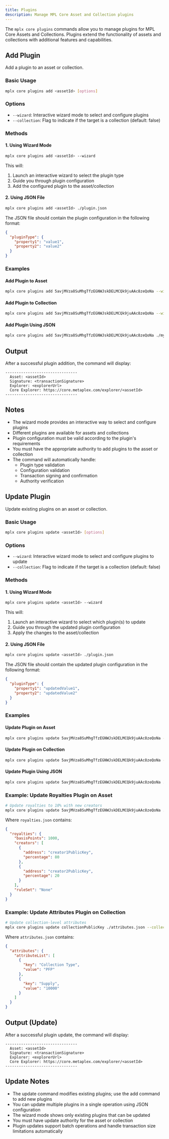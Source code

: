 ```yaml
---
title: Plugins
description: Manage MPL Core Asset and Collection plugins
---
```


The `mplx core plugins` commands allow you to manage plugins for MPL Core Assets and Collections. Plugins extend the functionality of assets and collections with additional features and capabilities.

## Add Plugin

Add a plugin to an asset or collection.

### Basic Usage

```bash
mplx core plugins add <assetId> [options]
```

### Options
- `--wizard`: Interactive wizard mode to select and configure plugins
- `--collection`: Flag to indicate if the target is a collection (default: false)

### Methods

#### 1. Using Wizard Mode
```bash
mplx core plugins add <assetId> --wizard
```
This will:
1. Launch an interactive wizard to select the plugin type
2. Guide you through plugin configuration
3. Add the configured plugin to the asset/collection

#### 2. Using JSON File
```bash
mplx core plugins add <assetId> ./plugin.json
```
The JSON file should contain the plugin configuration in the following format:
```json
{
  "pluginType": {
    "property1": "value1",
    "property2": "value2"
  }
}
```

### Examples

#### Add Plugin to Asset
```bash
mplx core plugins add 5avjMVza8SuMhgTfzEGNWJskDELMCQk9juAAc8zeQoNa --wizard
```

#### Add Plugin to Collection
```bash
mplx core plugins add 5avjMVza8SuMhgTfzEGNWJskDELMCQk9juAAc8zeQoNa --wizard --collection
```

#### Add Plugin Using JSON
```bash
mplx core plugins add 5avjMVza8SuMhgTfzEGNWJskDELMCQk9juAAc8zeQoNa ./my-plugin.json
```

## Output

After a successful plugin addition, the command will display:
```
--------------------------------
  Asset: <assetId>
  Signature: <transactionSignature>
  Explorer: <explorerUrl>
  Core Explorer: https://core.metaplex.com/explorer/<assetId>
--------------------------------
```

## Notes

- The wizard mode provides an interactive way to select and configure plugins
- Different plugins are available for assets and collections
- Plugin configuration must be valid according to the plugin's requirements
- You must have the appropriate authority to add plugins to the asset or collection
- The command will automatically handle:
  - Plugin type validation
  - Configuration validation
  - Transaction signing and confirmation
  - Authority verification

## Update Plugin

Update existing plugins on an asset or collection.

### Basic Usage

```bash
mplx core plugins update <assetId> [options]
```

### Options
- `--wizard`: Interactive wizard mode to select and configure plugins to update
- `--collection`: Flag to indicate if the target is a collection (default: false)

### Methods

#### 1. Using Wizard Mode
```bash
mplx core plugins update <assetId> --wizard
```
This will:
1. Launch an interactive wizard to select which plugin(s) to update
2. Guide you through the updated plugin configuration
3. Apply the changes to the asset/collection

#### 2. Using JSON File
```bash
mplx core plugins update <assetId> ./plugin.json
```
The JSON file should contain the updated plugin configuration in the following format:
```json
{
  "pluginType": {
    "property1": "updatedValue1",
    "property2": "updatedValue2"
  }
}
```

### Examples

#### Update Plugin on Asset
```bash
mplx core plugins update 5avjMVza8SuMhgTfzEGNWJskDELMCQk9juAAc8zeQoNa --wizard
```

#### Update Plugin on Collection
```bash
mplx core plugins update 5avjMVza8SuMhgTfzEGNWJskDELMCQk9juAAc8zeQoNa --wizard --collection
```

#### Update Plugin Using JSON
```bash
mplx core plugins update 5avjMVza8SuMhgTfzEGNWJskDELMCQk9juAAc8zeQoNa ./updated-plugin.json
```

### Example: Update Royalties Plugin on Asset
```bash
# Update royalties to 10% with new creators
mplx core plugins update 5avjMVza8SuMhgTfzEGNWJskDELMCQk9juAAc8zeQoNa ./royalties.json
```

Where `royalties.json` contains:
```json
{
  "royalties": {
    "basisPoints": 1000,
    "creators": [
      {
        "address": "creator1PublicKey",
        "percentage": 80
      },
      {
        "address": "creator2PublicKey",
        "percentage": 20
      }
    ],
    "ruleSet": "None"
  }
}
```

### Example: Update Attributes Plugin on Collection
```bash
# Update collection-level attributes
mplx core plugins update collectionPublicKey ./attributes.json --collection
```

Where `attributes.json` contains:
```json
{
  "attributes": {
    "attributeList": [
      {
        "key": "Collection Type",
        "value": "PFP"
      },
      {
        "key": "Supply",
        "value": "10000"
      }
    ]
  }
}
```

## Output (Update)

After a successful plugin update, the command will display:
```
--------------------------------
  Asset: <assetId>
  Signature: <transactionSignature>
  Explorer: <explorerUrl>
  Core Explorer: https://core.metaplex.com/explorer/<assetId>
--------------------------------
```

## Update Notes

- The update command modifies existing plugins; use the add command to add new plugins
- You can update multiple plugins in a single operation using JSON configuration
- The wizard mode shows only existing plugins that can be updated
- You must have update authority for the asset or collection
- Plugin updates support batch operations and handle transaction size limitations automatically 
